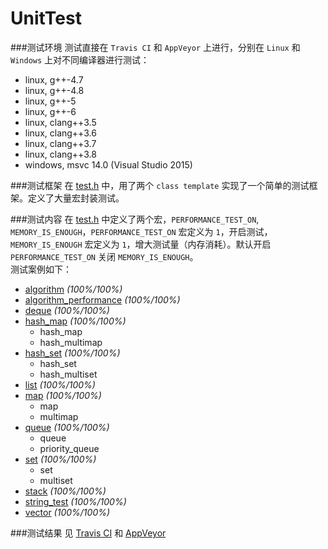 UnitTest
=====
###测试环境
  测试直接在 `Travis CI` 和 `AppVeyor` 上进行，分别在 `Linux` 和 `Windows` 上对不同编译器进行测试：
  * linux, g++-4.7
  * linux, g++-4.8
  * linux, g++-5
  * linux, g++-6
  * linux, clang++3.5
  * linux, clang++3.6
  * linux, clang++3.7
  * linux, clang++3.8
  * windows, msvc 14.0 (Visual Studio 2015)
  
  
###测试框架
  在 [test.h](https://github.com/Alinshans/MyTinySTL/blob/master/MyTinySTL/Test/test.h) 中，用了两个 `class template` 实现了一个简单的测试框架。定义了大量宏封装测试。</br>
  
  
###测试内容
  在 [test.h](https://github.com/Alinshans/MyTinySTL/blob/master/MyTinySTL/Test/test.h) 中定义了两个宏，`PERFORMANCE_TEST_ON`, `MEMORY_IS_ENOUGH`，`PERFORMANCE_TEST_ON` 宏定义为 `1`，开启测试，`MEMORY_IS_ENOUGH` 宏定义为 `1`，增大测试量（内存消耗）。默认开启 `PERFORMANCE_TEST_ON` 关闭 `MEMORY_IS_ENOUGH`。<br>
  测试案例如下：
  * [algorithm](https://github.com/Alinshans/MyTinySTL/blob/master/MyTinySTL/Test/algorithm_test.h) *(100%/100%)*
  * [algorithm_performance](https://github.com/Alinshans/MyTinySTL/blob/master/MyTinySTL/Test/algorithm_performance_test.h) *(100%/100%)*
  * [deque](https://github.com/Alinshans/MyTinySTL/blob/master/MyTinySTL/Test/deque_test.h) *(100%/100%)*
  * [hash_map](https://github.com/Alinshans/MyTinySTL/blob/master/MyTinySTL/Test/hash_map_test.h) *(100%/100%)*
    * hash_map
    * hash_multimap
  * [hash_set](https://github.com/Alinshans/MyTinySTL/blob/master/MyTinySTL/Test/hash_set_test.h) *(100%/100%)*
    * hash_set
    * hash_multiset
  * [list](https://github.com/Alinshans/MyTinySTL/blob/master/MyTinySTL/Test/list_test.h) *(100%/100%)*
  * [map](https://github.com/Alinshans/MyTinySTL/blob/master/MyTinySTL/Test/map_test.h) *(100%/100%)*
    * map
    * multimap
  * [queue](https://github.com/Alinshans/MyTinySTL/blob/master/MyTinySTL/Test/queue_test.h) *(100%/100%)*
    * queue
    * priority_queue
  * [set](https://github.com/Alinshans/MyTinySTL/blob/master/MyTinySTL/Test/set_test.h) *(100%/100%)*
    * set
    * multiset
  * [stack](https://github.com/Alinshans/MyTinySTL/blob/master/MyTinySTL/Test/stack_test.h) *(100%/100%)*
  * [string_test](https://github.com/Alinshans/MyTinySTL/blob/master/MyTinySTL/Test/string_test.h) *(100%/100%)*
  * [vector](https://github.com/Alinshans/MyTinySTL/blob/master/MyTinySTL/Test/vector_test.h) *(100%/100%)*
  
  
###测试结果
  见 [Travis CI](https://travis-ci.org/Alinshans/MyTinySTL) 和 [AppVeyor](https://ci.appveyor.com/project/Alinshans/mytinystl)
